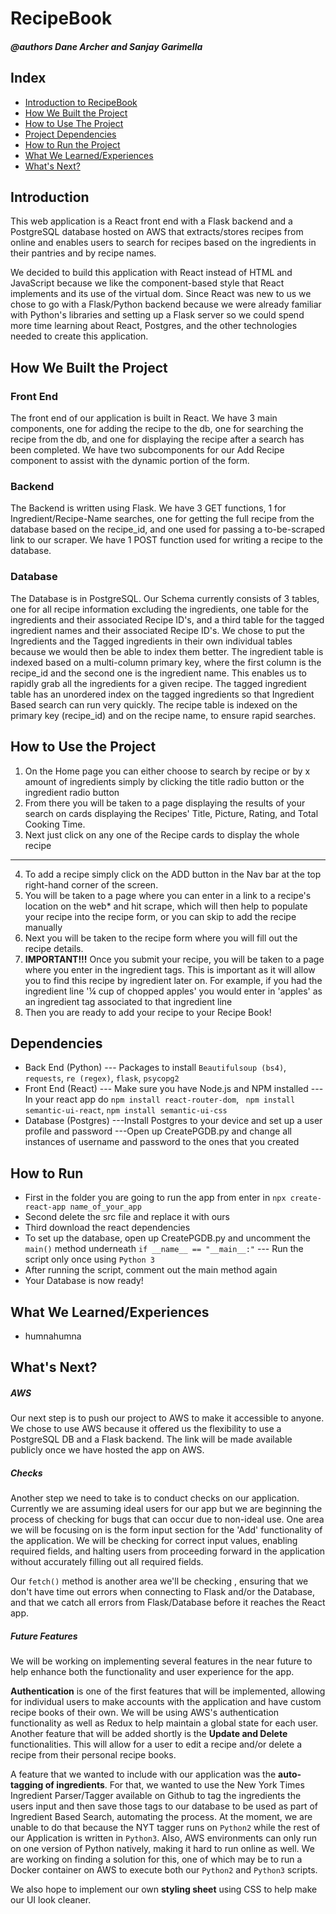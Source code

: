 # RecipeBook
##### @authors Dane Archer and Sanjay Garimella

## Index

  - [Introduction to RecipeBook](https://github.com/DaneArcher/my-recipes-app#introduction)
  - [How We Built the Project](https://github.com/DaneArcher/my-recipes-app#how-we-built-the-project)
  - [How to Use The Project](https://github.com/DaneArcher/my-recipes-app#how-to-use-the-project)
  - [Project Dependencies](https://github.com/DaneArcher/my-recipes-app#dependencies)
  - [How to Run the Project](https://github.com/DaneArcher/my-recipes-app#how-to-run)
  - [What We Learned/Experiences](https://github.com/DaneArcher/my-recipes-app#what-we-learnedexperiences)
  - [What's Next?](https://github.com/DaneArcher/my-recipes-app#whats-next)

## Introduction
This web application is a React front end with a Flask backend and a PostgreSQL database hosted on AWS that extracts/stores recipes from online and enables users to search for recipes based on the ingredients in their pantries and by recipe names. 

We decided to build this application with React instead of HTML and JavaScript because we like the component-based style that React implements and its use of the virtual dom. Since React was new to us we chose to go with a Flask/Python backend because we were already familiar with Python's libraries and setting up a Flask server so we could spend more time learning about React, Postgres, and the other technologies needed to create this application.

## How We Built the Project

### Front End 
The front end of our application is built in React. We have 3 main components, one for adding the recipe to the db, one for searching the recipe from the db, and one for displaying the recipe after a search has been completed. We have two subcomponents for our Add Recipe component to assist with the dynamic portion of the form.

### Backend
The Backend is written using Flask. We have 3 GET functions, 1 for Ingredient/Recipe-Name searches, one for getting the full recipe from the database based on the recipe_id, and one used for passing a to-be-scraped link to our scraper. We have 1 POST function used for writing a recipe to the database.


### Database
The Database is in PostgreSQL. Our Schema currently consists of 3 tables, one for all recipe information excluding the ingredients, one table for the ingredients and their associated Recipe ID's, and a third table for the tagged ingredient names and their associated Recipe ID's. We chose to put the Ingredients and the Tagged ingredients in their own individual tables because we would then be able to index them better. The ingredient table is indexed based on a multi-column primary key, where the first column is the recipe_id and the second one is the ingredient name. This enables us to rapidly grab all the ingredients for a given recipe. The tagged ingredient table has an unordered index on the tagged ingredients so that Ingredient Based search can run very quickly. The recipe table is indexed on the primary key (recipe_id) and on the recipe name, to ensure rapid searches.

## How to Use the Project
  1. On the Home page you can either choose to search by recipe or by x amount of ingredients simply by clicking the title radio button or the ingredient radio button
  2. From there you will be taken to a page displaying the results of your search on cards displaying the Recipes' Title, Picture, Rating, and Total Cooking Time.
  3. Next just click on any one of the Recipe cards to display the whole recipe
---  
  4. To add a recipe simply click on the ADD button in the Nav bar at the top right-hand corner of the screen.
  5. You will be taken to a page where you can enter in a link to a recipe's location on the web* and hit scrape, which will then help to populate your recipe into the recipe form, or you can skip to add the recipe manually
  6. Next you will be taken to the recipe form where you will fill out the recipe details.
  7. **IMPORTANT!!!** Once you submit your recipe, you will be taken to a page where you enter in the ingredient tags. This is important as it will allow you to find this recipe by ingredient later on. For example, if you had the ingredient line '¼ cup of chopped apples' you would enter in 'apples' as an ingredient tag associated to that ingredient line
  8. Then you are ready to add your recipe to your Recipe Book!
 
## Dependencies
  - Back End (Python)
  --- Packages to install `Beautifulsoup (bs4)`, `requests`, `re (regex)`, `flask`, `psycopg2`
  - Front End (React)
  --- Make sure you have Node.js and NPM installed
  --- In your react app do `npm install react-router-dom`, ` npm install semantic-ui-react`, `npm install semantic-ui-css`  
  - Database (Postgres)
  ---Install Postgres to your device and set up a user profile and password
  ---Open up CreatePGDB.py and change all instances of username and password to the ones that you created 

## How to Run
  - First in the folder you are going to run the app from enter in  `npx create-react-app name_of_your_app`
  - Second delete the src file and replace it with ours
  - Third download the react dependencies
  - To set up the database, open up CreatePGDB.py and uncomment the `main()` method underneath `if __name__ == "__main__:"` 
  --- Run the script only once using `Python 3` 
  - After running the script, comment out the main method again
  - Your Database is now ready!

## What We Learned/Experiences
  - humnahumna

## What's Next?

##### AWS
Our next step is to push our project to AWS to make it accessible to anyone. We chose to use AWS because it offered us the flexibility to use  a PostgreSQL DB and a Flask backend. The link will be made available publicly once we have hosted the app on AWS.

##### Checks
Another step we need to take is to conduct checks on our application. Currently we are assuming ideal users for our app but we are beginning the process of checking for bugs that can occur due to non-ideal use. One area we will be focusing on is the form input section for the 'Add' functionality of the application. We will be checking for correct input values, enabling required fields, and halting users from proceeding forward in the application without accurately filling out all required fields.

Our `fetch()` method is another area we'll be checking , ensuring that we don't have time out errors when connecting to Flask and/or the Database, and that we catch all errors from Flask/Database before it reaches the React app.

##### Future Features
We will be working on implementing several features in the near future to help enhance both the functionality and user experience for the app. 

**Authentication** is one of the first features that will be implemented, allowing for individual users to make accounts with the application and have custom recipe books of their own. We will be using AWS's authentication functionality as well as Redux to help maintain a global state for each user. Another feature that will be added shortly is the **Update and Delete** functionalities. This will allow for a user to edit a recipe and/or delete a recipe from their personal recipe books. 

A feature that we wanted to include with our application was the **auto-tagging of ingredients**. For that, we wanted to use the New York Times Ingredient Parser/Tagger available on Github to tag the ingredients the users input and then save those tags to our database to be used as part of Ingredient Based Search, automating the process. At the moment, we are unable to do that because the NYT tagger runs on `Python2` while the rest of our Application is written in `Python3`. Also, AWS environments can only run on one version of Python natively, making it hard to run online as well. We are working on finding a solution for this, one of which may be to run a Docker container on AWS to execute both our `Python2` and `Python3` scripts.

We also hope to implement our own **styling sheet** using CSS to help make our UI look cleaner.

